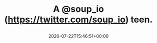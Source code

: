 ---
retweeted: false
source: <a href="http://www.samruston.co.uk" rel="nofollow">Flamingo for Android</a>
entities:
  hashtags: []
  symbols: []
  user_mentions:
  - name: soup.io
    screen_name: soup_io
    indices:
    - '2'
    - '10'
    id_str: '11979812'
    id: '11979812'
  urls:
  - url: https://t.co/1faRB8bBP0
    expanded_url: https://twitter.com/ExtraSmallRobin/status/1284601959526342657
    display_url: twitter.com/ExtraSmallRobi…
    indices:
    - '17'
    - '40'
display_text_range:
- '0'
- '40'
favorite_count: '3'
id_str: '1285964533710946307'
truncated: false
retweet_count: '0'
id: '1285964533710946307'
possibly_sensitive: false
created_at: Wed Jul 22 15:46:51 +0000 2020
favorited: false
full_text: A [@soup_io](https://twitter.com/soup_io) teen.
lang: nl
quote_url: https://twitter.com/ExtraSmallRobin/status/1284601959526342657
tags:
- pesos/twitter
date: '2020-07-22T15:46:51+00:00'
src: https://twitter.com/bascht/status/1285964533710946307
original_url: https://twitter.com/bascht/status/1285964533710946307
type: twitter_tweet
text: A [@soup_io](https://twitter.com/soup_io) teen.
title: 'A @soup_io (https://twitter.com/soup_io) teen.

  '

---